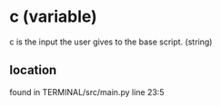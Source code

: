 # c (variable)

c is the input the user gives to the base script. (string) <br>

## location
found in TERMINAL/src/main.py line 23:5 <br>
